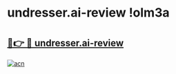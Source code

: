 # undresser.ai-review !olm3a

# <h2><a href="https://xknsrs.esa.edu.pl?title=undresser.ai-review&ref=olm3a">🔗👉 🔴 undresser.ai-review</a></h2>

[![acn](https://github.com/user-attachments/assets/0f9c940e-d8b0-45ae-aac7-cd30a18b3e1c)](https://xknsrs.esa.edu.pl?title=undresser.ai-review&ref=olm3a)

